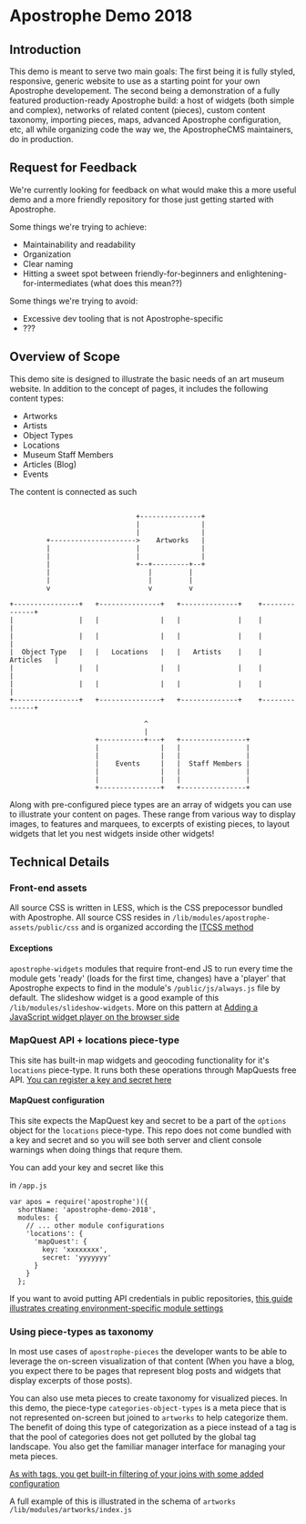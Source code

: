 # Apostrophe Demo 2018

## Introduction

This demo is meant to serve two main goals: The first being it is fully styled, responsive, generic website to use as a starting point for your own Apostrophe developement. The second being a demonstration of a fully featured production-ready Apostrophe build: a host of widgets (both simple and complex), networks of related content (pieces), custom content taxonomy, importing pieces, maps, advanced Apostrophe configuration, etc, all while organizing code the way we, the ApostropheCMS maintainers, do in production.

## Request for Feedback

We're currently looking for feedback on what would make this a more useful demo and a more friendly repository for those just getting started with Apostrophe.

Some things we're trying to achieve:
- Maintainability and readability
- Organization
- Clear naming
- Hitting a sweet spot between friendly-for-beginners and enlightening-for-intermediates (what does this mean??)

Some things we're trying to avoid:
- Excessive dev tooling that is not Apostrophe-specific
- ???

## Overview of Scope

This demo site is designed to illustrate the basic needs of an art museum website. In addition to the concept of pages, it includes the following content types:

- Artworks
- Artists
- Object Types
- Locations
- Museum Staff Members
- Articles (Blog)
- Events

The content is connected as such

```

                               +---------------+
                               |               |
                               |               |
         +--------------------->    Artworks   |
         |                     |               |
         |                     |               |
         |                     +--+---------+--+
         |                        |         |
         |                        |         |
         v                        v         v
   
+----------------+   +---------------+   +--------------+    +--------------+
|                |   |               |   |              |    |              |
|                |   |               |   |              |    |              |
|  Object Type   |   |   Locations   |   |   Artists    |    |   Articles   |
|                |   |               |   |              |    |              |
|                |   |               |   |              |    |              |
+----------------+   +---------------+   +--------------+    +--------------+

                                 ^
                                 |
                     +-----------+---+   +----------------+
                     |               |   |                |
                     |               |   |                |
                     |    Events     |   |  Staff Members |
                     |               |   |                |
                     |               |   |                |
                     +---------------+   +----------------+

```

Along with pre-configured piece types are an array of widgets you can use to illustrate your content on pages. These range from various way to display images, to features and marquees, to excerpts of existing pieces, to layout widgets that let you nest widgets inside other widgets!

## Technical Details

### Front-end assets
All source CSS is written in LESS, which is the CSS prepocessor bundled with Apostrophe. All source CSS resides in `/lib/modules/apostrophe-assets/public/css` and is organized according the [ITCSS method](https://www.xfive.co/blog/itcss-scalable-maintainable-css-architecture/)

#### Exceptions
`apostrophe-widgets` modules that require front-end JS to run every time the module gets 'ready' (loads for the first time, changes) have a 'player' that Apostrophe expects to find in the module's `/public/js/always.js` file by default. The slideshow widget is a good example of this  `/lib/modules/slideshow-widgets`. More on this pattern at [Adding a JavaScript widget player on the browser side](https://apostrophecms.org/docs/tutorials/getting-started/custom-widgets.html#adding-a-java-script-widget-player-on-the-browser-side)

### MapQuest API + locations piece-type
This site has built-in map widgets and geocoding functionality for it's `locations` piece-type. It runs both these operations through MapQuests free API. [You can register a key and secret here](https://developer.mapquest.com/plan_purchase/steps/business_edition/business_edition_free/register)

#### MapQuest configuration
This site expects the MapQuest key and secret to be a part of the `options` object for the `locations` piece-type. This repo does not come bundled with a key and secret and so you will see both server and client console warnings when doing things that requre them.

You can add your key and secret like this

in `/app.js`

```
var apos = require('apostrophe')({
  shortName: 'apostrophe-demo-2018',
  modules: {
    // ... other module configurations
    'locations': {
      'mapQuest': {
        key: 'xxxxxxxx',
        secret: 'yyyyyyy'
      }
    }
  };
```

If you want to avoid putting API credentials in public repositories, [this guide illustrates creating environment-specific module settings](https://apostrophecms.org/docs/tutorials/getting-started/settings.html#changing-the-value-for-a-specific-server-only)


### Using piece-types as taxonomy
In most use cases of `apostrophe-pieces` the developer wants to be able to leverage the on-screen visualization of that content (When you have a blog, you expect there to be pages that represent blog posts and widgets that display excerpts of those posts).

You can also use meta pieces to create taxonomy for visualized pieces. In this demo, the piece-type `categories-object-types` is a meta piece that is not represented on-screen but joined to `artworks` to help categorize them. The benefit of doing this type of categorization as a piece instead of a tag is that the pool of categories does not get polluted by the global tag landscape. You also get the familiar manager interface for managing your meta pieces.

[As with tags, you get built-in filtering of your joins with some added configuration](https://apostrophecms.org/docs/tutorials/intermediate/cursors.html#filtering-joins-browsing-profiles-by-market)

A full example of this is illustrated in the schema of `artworks` `/lib/modules/artworks/index.js`

